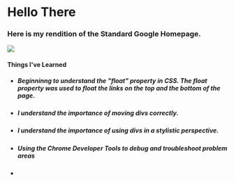 <!DOCTYPE html>
  <h1>Hello There</h1>
  <h3>Here is my rendition of the Standard Google Homepage.</h3>
  <img style="height: 200px width:300px;" src="https://cdn.vox-cdn.com/thumbor/Pkmq1nm3skO0-j693JTMd7RL0Zk=/0x0:2012x1341/1200x800/filters:focal(0x0:2012x1341)/cdn.vox-cdn.com/uploads/chorus_image/image/47070706/google2.0.0.jpg"<hr>
  <h4>Things I've Learned</h4>
  <ul>
    <li><h5>Beginninng to understand the "float" property in CSS. The float property was used to float the links on the top and the bottom of the page.</h5></li>
    <li><h5>I understand the importance of moving divs correctly.</h5></li>
    <li><h5>I understand the importance of using divs in a stylistic perspective.</h5></li>
    <li><h5>Using the Chrome Developer Tools to debug and troubleshoot problem areas</h5></li>
    <li><h5></h5></li>
  </ul>
    
</html>
